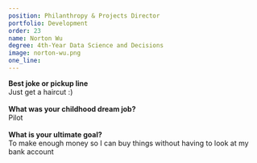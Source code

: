 ```yaml
---
position: Philanthropy & Projects Director
portfolio: Development
order: 23
name: Norton Wu
degree: 4th-Year Data Science and Decisions
image: norton-wu.png
one_line:
---
```

**Best joke or pickup line**
<br>
Just get a haircut :)
<br><br>
**What was your childhood dream job?**
<br>
Pilot
<br><br>
**What is your ultimate goal?**
<br>
To make enough money so I can buy things without having to look at my bank account